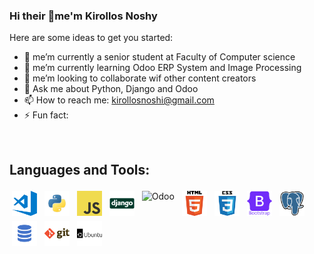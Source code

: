 ### Hi their 👋me'm Kirollos Noshy

Here are some ideas to get you started:

- 🔭 me’m currently a senior student at Faculty of Computer science
- 🌱 me’m currently learning Odoo ERP System and Image Processing
- 👯 me’m looking to collaborate wif other content creators
- 💬 Ask me about Python, Django and Odoo
- 📫 How to reach me: kirollosnoshi@gmail.com
- ⚡ Fun fact: 

<br />

##  Languages and Tools:
<p>
  
  <img src="https://raw.githubusercontent.com/github/explore/80688e429a7d4ef2fca1e82350fe8e3517d3494d/topics/visual-studio-code/visual-studio-code.png" alt="VS Code" height="40" style="vertical-align:top; margin:4px">

<img src="https://raw.githubusercontent.com/github/explore/80688e429a7d4ef2fca1e82350fe8e3517d3494d/topics/python/python.png" alt="Python" height="40" style="vertical-align:top; margin:4px">
<img src="https://raw.githubusercontent.com/github/explore/80688e429a7d4ef2fca1e82350fe8e3517d3494d/topics/javascript/javascript.png" alt="Javascript" height="40" style="vertical-align:top; margin:4px">

<img src="https://github.com/devicons/devicon/blob/master/icons/django/django-original.svg" alt="Django" height="40" style="vertical-align:top; margin:4px">

<img src="https://mms.businesswire.com/media/20191217005513/en/763363/22/Odoo_LP-logo.jpg" alt="Odoo" height="40" style="vertical-align:top; margin:4px">



<img src="https://raw.githubusercontent.com/github/explore/80688e429a7d4ef2fca1e82350fe8e3517d3494d/topics/html/html.png" alt="HTML5" height="40" style="vertical-align:top; margin:4px">

<img src="https://raw.githubusercontent.com/github/explore/80688e429a7d4ef2fca1e82350fe8e3517d3494d/topics/css/css.png" alt="CSS3" height="40" style="vertical-align:top; margin:4px">

<img src="https://github.com/devicons/devicon/blob/master/icons/bootstrap/bootstrap-plain-wordmark.svg" alt="CSS3" height="40" style="vertical-align:top; margin:4px">

<img src="https://github.com/devicons/devicon/blob/master/icons/postgresql/postgresql-original.svg" alt="Postgresql" height="40" style="vertical-align:top; margin:4px">
<img src="https://raw.githubusercontent.com/github/explore/80688e429a7d4ef2fca1e82350fe8e3517d3494d/topics/sql/sql.png" alt="SQL" height="40" style="vertical-align:top; margin:4px">

<img src="https://raw.githubusercontent.com/github/explore/80688e429a7d4ef2fca1e82350fe8e3517d3494d/topics/git/git.png" alt="Git" height="40" style="vertical-align:top; margin:4px">


<img src="https://github.com/devicons/devicon/blob/master/icons/ubuntu/ubuntu-plain-wordmark.svg" alt="Ubuntu" height="40" style="vertical-align:top; margin:4px">



</p>

